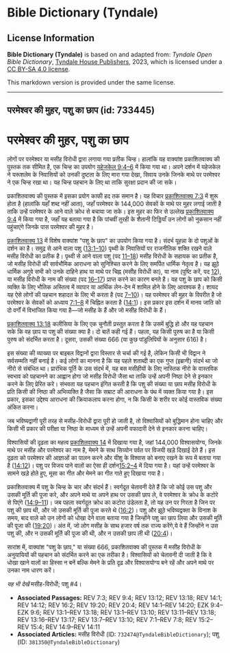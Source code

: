 # Bible Dictionary (Tyndale)

## License Information

**Bible Dictionary (Tyndale)** is based on and adapted from: _Tyndale Open Bible Dictionary_, [Tyndale House Publishers](https://tyndaleopenresources.com/), 2023, which is licensed under a [CC BY-SA 4.0 license](https://creativecommons.org/licenses/by-sa/4.0/legalcode.en).

This markdown version is provided under the same license.



--------------------------------

## परमेश्वर की मुहर, पशु का छाप (id: 733445)

परमेश्वर की मुहर, पशु का छाप
============================

लोगों पर परमेश्वर या मसीह विरोधी द्वारा लगाया गया प्रतीक चिन्ह। हालांकि यह वाक्यांश प्रकाशितवाक्य की पुस्तक तक सीमित है, एक चिन्ह का उपयोग [यहेजकेल 9:4–6](https://ref.ly/Ezek9:4-Ezek9:6) में किया गया था। अपने दर्शन में यहेजकेल ने यरूशलेम के निवासियों को उनकी दुष्टता के लिए मारा गया देखा, सिवाय उनके जिनके माथे पर परमेश्वर ने एक चिन्ह रखा था। यह चिन्ह पहचान के लिए था ताकि सुरक्षा प्रदान की जा सके।

प्रकाशितवाक्य की पुस्तक में इसका प्रयोग काफी हद तक समान है। यह विचार [प्रकाशितवाक्य 7:3](https://ref.ly/Rev7:3) में शुरू होता है (हालांकि यहाँ शब्द नहीं आता), जहाँ परमेश्वर के 144,000 सेवकों के माथे पर मुहर लगाई जाती है ताकि उन्हें परमेश्वर के आने वाले क्रोध से बचाया जा सके। इस मुहर का फिर से उल्लेख [प्रकाशितवाक्य 9:4](https://ref.ly/Rev9:4) में किया गया है, जहाँ यह बताया गया है कि पांचवीं तुरही के शैतानी टिड्डियाँ उन लोगों को नुकसान नहीं पहुंचाएंगे जिनके पास परमेश्वर की मुहर है।

[प्रकाशितवाक्य 13](https://ref.ly/Rev13:1-Rev13:18) में विशेष वाक्यांश "पशु के छाप" का उपयोग किया गया है। संदर्भ यूहन्ना के दो पशुओं के दर्शन का है। समुद्र से आने वाला पशु ([13:1–10](https://ref.ly/Rev13:1-Rev13:10)) पृथ्वी के निवासियों पर राजनीतिक शक्ति रखने वाले मसीह विरोधी का प्रतीक है। पृथ्वी से आने वाला पशु (पद [11–18](https://ref.ly/Rev13:11-Rev13:18)) मसीह विरोधी के सहायक का प्रतीक है, जो मसीह विरोधी की सार्वभौमिक आराधना को सुनिश्चित करने के लिए समर्पित धार्मिक नेतृत्व है। यह झूठे धार्मिक अगुवे सभी को उनके दाहिने हाथ या माथे पर चिह्न (मसीह विरोधी का), या नाम (पुष्टि करें, पद [12](https://ref.ly/Rev13:12)), या मसीह विरोधी के नाम की संख्या (पद [16–17](https://ref.ly/Rev13:16-Rev13:17)) प्राप्त करने का कारण बनते है। यह पशु के छाप को किसी व्यक्ति के लिए भौतिक अस्तित्व में व्यापार या आर्थिक लेन\-देन में शामिल होने के लिए आवश्यक है। शायद यह ऐसे लोगों की पहचान शहादत के लिए भी करता है (पद [7–10](https://ref.ly/Rev13:7-Rev13:10))। यह परमेश्वर की मुहर के विपरीत है जो परमेश्वर के सेवकों को अध्याय [7:1–8](https://ref.ly/Rev7:1-Rev7:8) में चिह्नित करता है ([14:1](https://ref.ly/Rev14:1))। इस प्रकार इस दर्शन में मानव जाति को दो वर्गों में विभाजित किया गया है—जो मसीह के हैं और जो मसीह विरोधी के हैं।

[प्रकाशितवाक्य 13:18](https://ref.ly/Rev13:18) कलीसिया के लिए एक चुनौती प्रस्तुत करता है कि उसमें बुद्धि हो और यह पहचान सके कि वह छाप या पशु की संख्या क्या है। दो बातें कही गई हैं। पहला, यह किसी पुरुष का है या किसी पुरुष को संदर्भित करता है। दूसरा, उसकी संख्या 666 (या कुछ पांडुलिपियों के अनुसार 616\) है।

इस संख्या की व्याख्या पर बाइबल विद्वानों द्वारा विस्तार से चर्चा की गई है, लेकिन किसी भी विद्वान ने सर्वसम्मति नहीं बनाई है। कई लोगों का मानना है कि यह पहले शताब्दी का एक गुप्त (इब्रानी) संदर्भ था जो नीरो से संबंधित था। प्रारंभिक पूर्ति के उस संदर्भ में, यह बस मसीहीयों के लिए नास्तिक नीरो के वास्तविक स्वभाव को पहचानने का आह्वान होगा जो मसीह विरोधी जैसा था ताकि उन्हें अपनी निष्ठा देने से इनकार करने के लिए प्रेरित करे। संभवता यह पहचान इंगित करती है कि पशु की संख्या या छाप मसीह विरोधी के प्रति किसी की निष्ठा की अभिव्यक्ति है जैसा कि सम्राट की आराधना के पंथ में व्यक्त किया गया है। इस प्रकार, इसका उद्देश्य आराधना की क्रियाकलाप करना होगा, न कि किसी के शरीर पर कोई वास्तविक संख्या अंकित करना। 

जब भविष्यद्वाणी पूरी तरह से मसीह\-विरोधी द्वारा पूरी हो जाती है, तो विश्वासियों को बुद्धिमान होना चाहिए और किसी भी प्रकार की परीक्षा या निष्ठा के माध्यम से उन्हें अपनी वफादारी देने से इनकार करना चाहिए।

विश्वासियों की दृढ़ता का महत्व [प्रकाशितवाक्य 14](https://ref.ly/Rev14:1-Rev14:20) में दिखाया गया है, जहां 144,000 विश्वासयोग्य, जिनके माथे पर मसीह और परमेश्वर का नाम है, मेमने के साथ सिय्योन पर्वत पर विजयी खड़े दिखाई देते हैं। इस दृढ़ता को परमेश्वर की आज्ञाओं का पालन करने और यीशु के विश्वास को बनाए रखने के रूप में बताया गया है ([14:12](https://ref.ly/Rev14:12))। पशु पर विजय पाने वालों का ऐसा ही दर्शन[15:2–4](https://ref.ly/Rev15:2-Rev15:4) में दिया गया है। यहां उन्हें परमेश्वर के सामने खड़े होते हुए, मूसा का गीत और मेमने का गीत गाते हुए दिखाया गया है।

प्रकाशितवाक्य में पशु के चिन्ह के चार और संदर्भ हैं। स्वर्गदूत चेतावनी देते हैं कि जो कोई उस पशु और उसकी मूर्ति की पूजा करे, और अपने माथे या अपने हाथ पर उसकी छाप ले, वे परमेश्वर के क्रोध के कटोरे से पिएंगे ([14:9–11](https://ref.ly/Rev14:9-Rev14:11))। जब पहला स्वर्गदूत क्रोध का कटोरा उंडेलता है, तो यह उन पर गिरता है जिन पर पशु की छाप थी, और जो उसकी मूर्ति की पूजा करते थे ([16:2](https://ref.ly/Rev16:2))। पशु और झूठे भविष्यद्वक्ता के विनाश के समय, बाद वाले को उन लोगों को धोखा देने वाला बताया गया है जिन्होंने पशु का छाप लिया और उसकी मूर्ति की पूजा की ([19:20](https://ref.ly/Rev19:20))। अंत में, जो लोग मसीह के साथ हजार वर्ष तक राज्य करेंगे,ये वे हैं जिन्होंने न उस पशु की, और न उसकी मूर्ति की पूजा की थी, और न उसकी छाप ली थी ([20:4](https://ref.ly/Rev20:4))।

सारांश में, वाक्यांश "पशु के छाप," या संख्या 666, प्रकाशितवाक्य की पुस्तक में मसीह विरोधी के अनुयायियों की पहचान को संदर्भित करने का एक तरीका है। विश्वासियों को चेतावनी दी जाती है कि वे धोखा खाने वालों का हिस्सा न बनें बल्कि मेमने के प्रति दृढ़ और विश्वासयोग्य बने रहें और अपने माथे पर उनका नाम धारण करें।

*यह भी देखें* मसीह\-विरोधी; पशु \#4।

* **Associated Passages:** REV 7:3; REV 9:4; REV 13:12; REV 13:18; REV 14:1; REV 14:12; REV 16:2; REV 19:20; REV 20:4; REV 14:1–REV 14:20; EZK 9:4–EZK 9:6; REV 13:1–REV 13:18; REV 13:1–REV 13:10; REV 13:11–REV 13:18; REV 13:16–REV 13:17; REV 13:7–REV 13:10; REV 7:1–REV 7:8; REV 15:2–REV 15:4; REV 14:9–REV 14:11
* **Associated Articles:** मसीह विरोधी (ID: `732474@TyndaleBibleDictionary`); पशु (ID: `381350@TyndaleBibleDictionary`)

